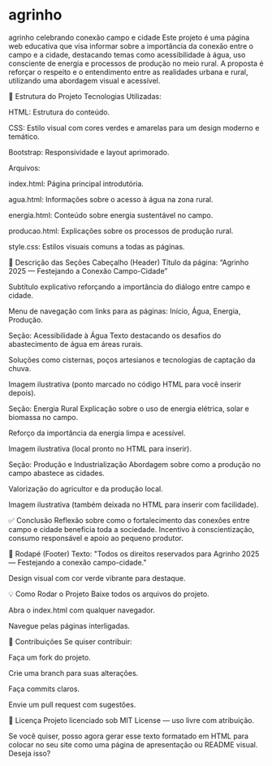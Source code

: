 # agrinho
agrinho celebrando conexão campo e cidade
Este projeto é uma página web educativa que visa informar sobre a importância da conexão entre o campo e a cidade, destacando temas como acessibilidade à água, uso consciente de energia e processos de produção no meio rural. A proposta é reforçar o respeito e o entendimento entre as realidades urbana e rural, utilizando uma abordagem visual e acessível.

🧩 Estrutura do Projeto
Tecnologias Utilizadas:

HTML: Estrutura do conteúdo.

CSS: Estilo visual com cores verdes e amarelas para um design moderno e temático.

Bootstrap: Responsividade e layout aprimorado.

Arquivos:

index.html: Página principal introdutória.

agua.html: Informações sobre o acesso à água na zona rural.

energia.html: Conteúdo sobre energia sustentável no campo.

producao.html: Explicações sobre os processos de produção rural.

style.css: Estilos visuais comuns a todas as páginas.

📌 Descrição das Seções
Cabeçalho (Header)
Título da página: “Agrinho 2025 — Festejando a Conexão Campo-Cidade”

Subtítulo explicativo reforçando a importância do diálogo entre campo e cidade.

Menu de navegação com links para as páginas: Início, Água, Energia, Produção.

Seção: Acessibilidade à Água
Texto destacando os desafios do abastecimento de água em áreas rurais.

Soluções como cisternas, poços artesianos e tecnologias de captação da chuva.

Imagem ilustrativa (ponto marcado no código HTML para você inserir depois).

Seção: Energia Rural
Explicação sobre o uso de energia elétrica, solar e biomassa no campo.

Reforço da importância da energia limpa e acessível.

Imagem ilustrativa (local pronto no HTML para inserir).

Seção: Produção e Industrialização
Abordagem sobre como a produção no campo abastece as cidades.

Valorização do agricultor e da produção local.

Imagem ilustrativa (também deixada no HTML para inserir com facilidade).

✅ Conclusão
Reflexão sobre como o fortalecimento das conexões entre campo e cidade beneficia toda a sociedade. Incentivo à conscientização, consumo responsável e apoio ao pequeno produtor.

🔗 Rodapé (Footer)
Texto: "Todos os direitos reservados para Agrinho 2025 — Festejando a conexão campo-cidade."

Design visual com cor verde vibrante para destaque.

💡 Como Rodar o Projeto
Baixe todos os arquivos do projeto.

Abra o index.html com qualquer navegador.

Navegue pelas páginas interligadas.

🙌 Contribuições
Se quiser contribuir:

Faça um fork do projeto.

Crie uma branch para suas alterações.

Faça commits claros.

Envie um pull request com sugestões.

📜 Licença
Projeto licenciado sob MIT License — uso livre com atribuição.

Se você quiser, posso agora gerar esse texto formatado em HTML para colocar no seu site como uma página de apresentação ou README visual. Deseja isso?









